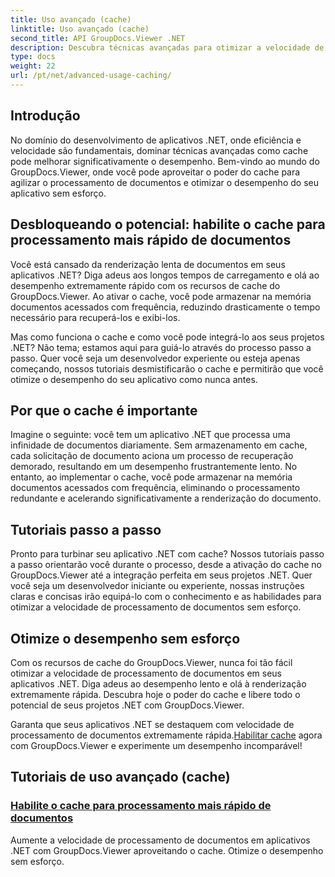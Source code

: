 ```yaml
---
title: Uso avançado (cache)
linktitle: Uso avançado (cache)
second_title: API GroupDocs.Viewer .NET
description: Descubra técnicas avançadas para otimizar a velocidade de processamento de documentos em aplicativos .NET com GroupDocs.Viewer. Aprenda como habilitar o cache para um desempenho mais rápido agora!
type: docs
weight: 22
url: /pt/net/advanced-usage-caching/
---
```


## Introdução

No domínio do desenvolvimento de aplicativos .NET, onde eficiência e velocidade são fundamentais, dominar técnicas avançadas como cache pode melhorar significativamente o desempenho. Bem-vindo ao mundo do GroupDocs.Viewer, onde você pode aproveitar o poder do cache para agilizar o processamento de documentos e otimizar o desempenho do seu aplicativo sem esforço.

## Desbloqueando o potencial: habilite o cache para processamento mais rápido de documentos

Você está cansado da renderização lenta de documentos em seus aplicativos .NET? Diga adeus aos longos tempos de carregamento e olá ao desempenho extremamente rápido com os recursos de cache do GroupDocs.Viewer. Ao ativar o cache, você pode armazenar na memória documentos acessados com frequência, reduzindo drasticamente o tempo necessário para recuperá-los e exibi-los.

Mas como funciona o cache e como você pode integrá-lo aos seus projetos .NET? Não tema; estamos aqui para guiá-lo através do processo passo a passo. Quer você seja um desenvolvedor experiente ou esteja apenas começando, nossos tutoriais desmistificarão o cache e permitirão que você otimize o desempenho do seu aplicativo como nunca antes.

## Por que o cache é importante

Imagine o seguinte: você tem um aplicativo .NET que processa uma infinidade de documentos diariamente. Sem armazenamento em cache, cada solicitação de documento aciona um processo de recuperação demorado, resultando em um desempenho frustrantemente lento. No entanto, ao implementar o cache, você pode armazenar na memória documentos acessados com frequência, eliminando o processamento redundante e acelerando significativamente a renderização do documento.

## Tutoriais passo a passo

Pronto para turbinar seu aplicativo .NET com cache? Nossos tutoriais passo a passo orientarão você durante o processo, desde a ativação do cache no GroupDocs.Viewer até a integração perfeita em seus projetos .NET. Quer você seja um desenvolvedor iniciante ou experiente, nossas instruções claras e concisas irão equipá-lo com o conhecimento e as habilidades para otimizar a velocidade de processamento de documentos sem esforço.

## Otimize o desempenho sem esforço

Com os recursos de cache do GroupDocs.Viewer, nunca foi tão fácil otimizar a velocidade de processamento de documentos em seus aplicativos .NET. Diga adeus ao desempenho lento e olá à renderização extremamente rápida. Descubra hoje o poder do cache e libere todo o potencial de seus projetos .NET com GroupDocs.Viewer.

 Garanta que seus aplicativos .NET se destaquem com velocidade de processamento de documentos extremamente rápida.[Habilitar cache](./enable-caching/) agora com GroupDocs.Viewer e experimente um desempenho incomparável!

## Tutoriais de uso avançado (cache)
### [Habilite o cache para processamento mais rápido de documentos](./enable-caching/)
Aumente a velocidade de processamento de documentos em aplicativos .NET com GroupDocs.Viewer aproveitando o cache. Otimize o desempenho sem esforço.